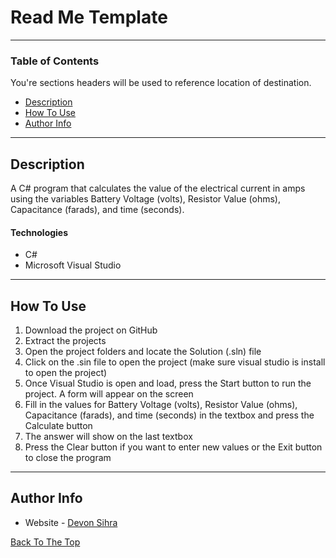 # Read Me Template
---

### Table of Contents
You're sections headers will be used to reference location of destination.

- [Description](#description)
- [How To Use](#how-to-use)
- [Author Info](#author-info)

---

## Description

A C# program that calculates the value of the electrical current in amps using the variables Battery Voltage (volts), Resistor Value (ohms), Capacitance (farads), and time (seconds). 

#### Technologies

- C# 
- Microsoft Visual Studio 


---

## How To Use

1. Download the project on GitHub
2. Extract the projects 
3. Open the project folders and locate the Solution (.sln) file
4. Click on the .sin file to open the project (make sure visual studio is install to open the project)
5. Once Visual Studio is open and load, press the Start button to run the project. A form will appear on the screen 
6. Fill in the values for Battery Voltage (volts), Resistor Value (ohms), Capacitance (farads), and time (seconds) in the textbox and press the Calculate button
7. The answer will show on the last textbox
8. Press the Clear button if you want to enter new values or the Exit button to close the program  

---

## Author Info

- Website - [Devon Sihra](https://dsihra11.github.io/React-Portfolio/)

[Back To The Top](#read-me-template)
